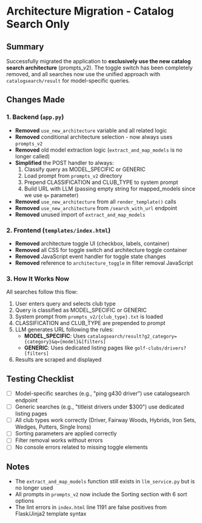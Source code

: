 # Architecture Migration - Catalog Search Only

## Summary
Successfully migrated the application to **exclusively use the new catalog search architecture** (prompts_v2). The toggle switch has been completely removed, and all searches now use the unified approach with `catalogsearch/result` for model-specific queries.

## Changes Made

### 1. Backend (`app.py`)
- **Removed** `use_new_architecture` variable and all related logic
- **Removed** conditional architecture selection - now always uses `prompts_v2`
- **Removed** old model extraction logic (`extract_and_map_models` is no longer called)
- **Simplified** the POST handler to always:
  1. Classify query as MODEL_SPECIFIC or GENERIC
  2. Load prompt from `prompts_v2` directory
  3. Prepend CLASSIFICATION and CLUB_TYPE to system prompt
  4. Build URL with LLM (passing empty string for mapped_models since we use `q=` parameter)
- **Removed** `use_new_architecture` from all `render_template()` calls
- **Removed** `use_new_architecture` from `/search_with_url` endpoint
- **Removed** unused import of `extract_and_map_models`

### 2. Frontend (`templates/index.html`)
- **Removed** architecture toggle UI (checkbox, labels, container)
- **Removed** all CSS for toggle switch and architecture toggle container
- **Removed** JavaScript event handler for toggle state changes
- **Removed** reference to `architecture_toggle` in filter removal JavaScript

### 3. How It Works Now
All searches follow this flow:
1. User enters query and selects club type
2. Query is classified as MODEL_SPECIFIC or GENERIC
3. System prompt from `prompts_v2/{club_type}.txt` is loaded
4. CLASSIFICATION and CLUB_TYPE are prepended to prompt
5. LLM generates URL following the rules:
   - **MODEL_SPECIFIC**: Uses `catalogsearch/result?g2_category={category}&q={model}&[filters]`
   - **GENERIC**: Uses dedicated listing pages like `golf-clubs/drivers?[filters]`
6. Results are scraped and displayed

## Testing Checklist
- [ ] Model-specific searches (e.g., "ping g430 driver") use catalogsearch endpoint
- [ ] Generic searches (e.g., "titleist drivers under $300") use dedicated listing pages
- [ ] All club types work correctly (Driver, Fairway Woods, Hybrids, Iron Sets, Wedges, Putters, Single Irons)
- [ ] Sorting parameters are applied correctly
- [ ] Filter removal works without errors
- [ ] No console errors related to missing toggle elements

## Notes
- The `extract_and_map_models` function still exists in `llm_service.py` but is no longer used
- All prompts in `prompts_v2` now include the Sorting section with 6 sort options
- The lint errors in `index.html` line 1191 are false positives from Flask/Jinja2 template syntax
